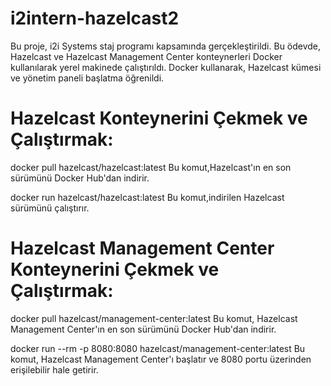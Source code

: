 # i2intern-hazelcast2
Bu proje, i2i Systems staj programı kapsamında gerçekleştirildi. Bu ödevde, Hazelcast ve Hazelcast Management Center konteynerleri Docker kullanılarak yerel makinede çalıştırıldı. Docker kullanarak, Hazelcast kümesi ve yönetim paneli başlatma öğrenildi.

# Hazelcast Konteynerini Çekmek ve Çalıştırmak:

docker pull hazelcast/hazelcast:latest 
Bu komut,Hazelcast'ın en son sürümünü Docker Hub'dan indirir.

docker run hazelcast/hazelcast:latest
Bu komut,indirilen Hazelcast sürümünü çalıştırır.

# Hazelcast Management Center Konteynerini Çekmek ve Çalıştırmak:

docker pull hazelcast/management-center:latest
Bu komut, Hazelcast Management Center'ın en son sürümünü Docker Hub'dan indirir.

docker run --rm -p 8080:8080 hazelcast/management-center:latest
Bu komut, Hazelcast Management Center'ı başlatır ve 8080 portu üzerinden erişilebilir hale getirir.
